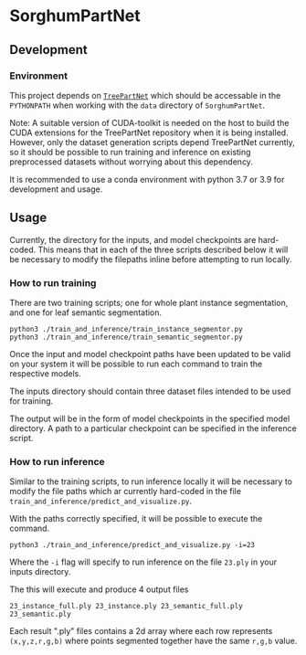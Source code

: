 # SorghumPartNet

## Development

### Environment

This project depends on
[`TreePartNet`](https://github.com/marktube/TreePartNet) which should be
accessable in the `PYTHONPATH` when working with the `data` directory of
`SorghumPartNet`.

Note: A suitable version of CUDA-toolkit is needed on the host to build the CUDA
extensions for the TreePartNet repository when it is being installed. However,
only the dataset generation scripts depend TreePartNet currently, so it should
be possible to run training and inference on existing preprocessed datasets
without worrying about this dependency.

It is recommended to use a conda environment with python 3.7 or 3.9 for
development and usage.

## Usage

Currently, the directory for the inputs, and model checkpoints are hard-coded.
This means that in each of the three scripts described below it will be
necessary to modify the filepaths inline before attempting to run locally.

### How to run training

There are two training scripts; one for whole plant instance segmentation, and
one for leaf semantic segmentation.

``` 
python3 ./train_and_inference/train_instance_segmentor.py 
python3 ./train_and_inference/train_semantic_segmentor.py 
```

Once the input and model checkpoint paths have been updated to be valid on your
system it will be possible to run each command to train the respective models.

The inputs directory should contain three dataset files intended to be used for
training.

The output will be in the form of model checkpoints in the specified model
directory. A path to a particular checkpoint can be specified in the inference
script.

### How to run inference

Similar to the training scripts, to run inference locally it will be necessary
to modify the file paths which ar currently hard-coded in the file
`train_and_inference/predict_and_visualize.py`.

With the paths correctly specified, it will be possible to execute the command.

``` 
python3 ./train_and_inference/predict_and_visualize.py -i=23 
```

Where the `-i` flag will specify to run inference on the file `23.ply` in your
inputs directory.

The this will execute and produce 4 output files 

``` 
23_instance_full.ply 23_instance.ply 23_semantic_full.ply 23_semantic.ply
```

Each result ".ply" files contains a 2d array where each row represents
`(x,y,z,r,g,b)` where points segmented together have the same `r,g,b` value. 
